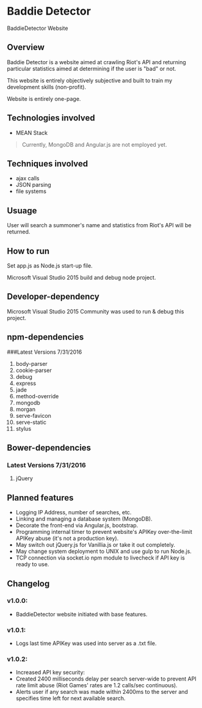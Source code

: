 ﻿# Baddie Detector
BaddieDetector Website

## Overview
Baddie Detector is a website aimed at crawling Riot's API and returning particular statistics aimed at determining if the user is "bad" or not.

This website is entirely objectively subjective and built to train my development skills (non-profit).

Website is entirely one-page.

## Technologies involved
* MEAN Stack
> Currently, MongoDB and Angular.js are not employed yet.

## Techniques involved
* ajax calls
* JSON parsing
* file systems

## Usuage
User will search a summoner's name and statistics from Riot's API will be returned. 

## How to run
Set app.js as Node.js start-up file.

Microsoft Visual Studio 2015 build and debug node project.

## Developer-dependency
Microsoft Visual Studio 2015 Community was used to run & debug this project.

## npm-dependencies
###Latest Versions 7/31/2016
1. body-parser
2. cookie-parser
3. debug
4. express
5. jade
6. method-override
7. mongodb
8. morgan
9. serve-favicon
10. serve-static
11. stylus

## Bower-dependencies
### Latest Versions 7/31/2016
1. jQuery

## Planned features
* Logging IP Address, number of searches, etc.
* Linking and managing a database system (MongoDB). 
* Decorate the front-end via Angular.js, bootstrap.
* Programming internal timer to prevent website's APIKey over-the-limit APIKey abuse (it's not a production key).
* May switch out jQuery.js for Vanillia.js or take it out completely.
* May change system deployment to UNIX and use gulp to run Node.js.
* TCP connection via socket.io npm module to livecheck if API key is ready to use.

## Changelog
### v1.0.0: 
* BaddieDetector website initiated with base features.

### v1.0.1: 
* Logs last time APIKey was used into server as a .txt file.

### v1.0.2: 
* Increased API key security:
 * Created 2400 milliseconds delay per search server-wide to prevent API rate limit abuse (Riot Games' rates are 1.2 calls/sec continuous). 
 * Alerts user if any search was made within 2400ms to the server and specifies time left for next available search.